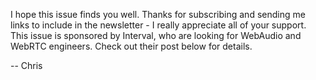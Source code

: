 I hope this issue finds you well. Thanks for subscribing and sending me links to include in the newsletter - I really appreciate all of your support. This issue is sponsored by Interval, who are looking for WebAudio and WebRTC engineers. Check out their post below for details.

-- Chris
